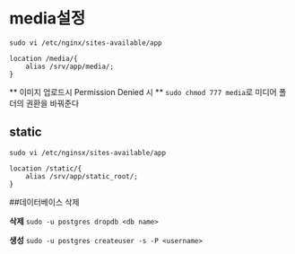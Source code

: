 # media설정

	sudo vi /etc/nginx/sites-available/app
	
```
location /media/{
	alias /srv/app/media/;
}
```

** 이미지 업로드시 Permission Denied 시 **
`sudo chmod 777 media`로 미디어 폴더의 권환을 바꿔준다

## static
`sudo vi /etc/nginsx/sites-available/app`
```
location /static/{
	alias /srv/app/static_root/;
}
```

##데이터베이스 삭제

**삭제**
`sudo -u postgres dropdb <db name>`

**생성**
`sudo -u postgres createuser -s -P <username>`

